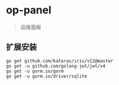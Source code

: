 # op-panel

> 运维面板

## 扩展安装

```text
go get github.com/kataras/iris/v12@master
go get -u github.com/golang-jwt/jwt/v4
go get -u gorm.io/gorm
go get -u gorm.io/driver/sqlite
```